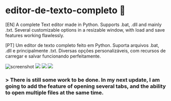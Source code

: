 # editor-de-texto-completo 📝

[EN] A complete Text editor made in Python. Supports .bat, .dll and mainly .txt. Several customizable options in a resizable window, with load and save features working flawlessly.

[PT] Um editor de texto completo feito em Python. Suporta arquivos .bat, .dll e principalmente .txt. Diversas opções personalizáveis, com recursos de carregar e salvar funcionando perfeitamente.

![screenshot](https://i.imgur.com/FI178ku.png)
<img src="https://i.imgur.com/2AmbGCR.png"> 
<img src="https://i.imgur.com/4CAuvoq.png"> 
<img src="https://i.imgur.com/wSQdUpl.png"> 

<h3>>  There is still some work to be done. In my next update, I am going to add the feature of opening several tabs, and the ability to open multiple files at the same time.</h3>
